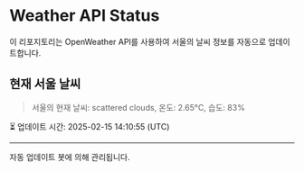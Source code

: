 
# Weather API Status

이 리포지토리는 OpenWeather API를 사용하여 서울의 날씨 정보를 자동으로 업데이트합니다.

## 현재 서울 날씨
> 서울의 현재 날씨: scattered clouds, 온도: 2.65°C, 습도: 83%

⏳ 업데이트 시간: 2025-02-15 14:10:55 (UTC)

---
자동 업데이트 봇에 의해 관리됩니다.

